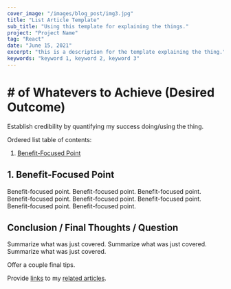 ```yaml
---
cover_image: "/images/blog_post/img3.jpg"
title: "List Article Template"
sub_title: "Using this template for explaining the things."
project: "Project Name"
tag: "React"
date: "June 15, 2021"
excerpt: "this is a description for the template explaining the thing."
keywords: "keyword 1, keyword 2, keyword 3"
---
```


# **\# of Whatevers to Achieve \(Desired Outcome\)**

Establish credibility by quantifying my success doing/using the thing.

Ordered list table of contents:

1. [Benefit-Focused Point](#benefit-focused-point)

## **1. Benefit-Focused Point**

Benefit-focused point. Benefit-focused point. Benefit-focused point. Benefit-focused point. Benefit-focused point. Benefit-focused point. Benefit-focused point. Benefit-focused point.

## **Conclusion / Final Thoughts / Question**

Summarize what was just covered. Summarize what was just covered. Summarize what was just covered.

Offer a couple final tips.

Provide [links]() to my [related articles]().

